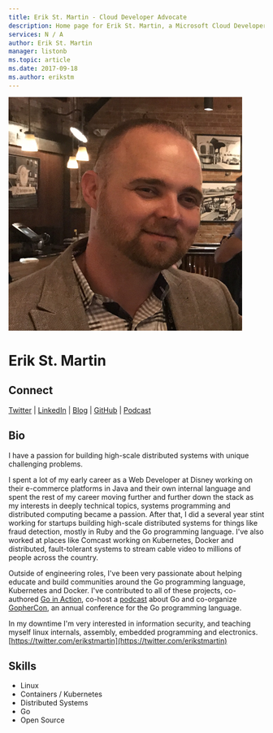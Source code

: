 ```yaml
---
title: Erik St. Martin - Cloud Developer Advocate
description: Home page for Erik St. Martin, a Microsoft Cloud Developer Advocate
services: N / A
author: Erik St. Martin
manager: listonb
ms.topic: article
ms.date: 2017-09-18
ms.author: erikstm
---
```


![Image of Erik St. Martin](media/profiles/erik-st-martin.png)

# Erik St. Martin


## Connect
[Twitter](https://twitter.com/erikstmartin) | [LinkedIn](https://www.linkedin.com/in/erikstmartin/) | [Blog](https://erikstmartin.com/) | [GitHub](https://github.com/erikstmartin) | [Podcast](https://changelog.com/gotime)

## Bio

I have a passion for building high-scale distributed systems with unique challenging problems.

I spent a lot of my early career as a Web Developer at Disney working on their e-commerce platforms in Java and their own internal language and spent the rest of my career moving further and further down the stack as my interests in deeply technical topics, systems programming and distributed computing became a passion. After that, I did a several year stint working for startups building high-scale distributed systems for things like fraud detection, mostly in Ruby and the Go programming language. I've also worked at places like Comcast working on Kubernetes, Docker and distributed, fault-tolerant systems to stream cable video to millions of people across the country.

Outside of engineering roles, I've been very passionate about helping educate and build communities around the Go programming language, Kubernetes and Docker. I've contributed to all of these projects, co-authored [Go in Action](https://www.manning.com/books/go-in-action), co-host a [podcast](https://changelog.com/gotime) about Go and co-organize [GopherCon](https://gophercon.com/), an annual conference for the Go programming language.

In my downtime I'm very interested in information security, and teaching myself linux internals, assembly, embedded programming and electronics. [https://twitter.com/erikstmartin](https://twitter.com/erikstmartin)



## Skills

* Linux
* Containers / Kubernetes
* Distributed Systems
* Go
* Open Source
